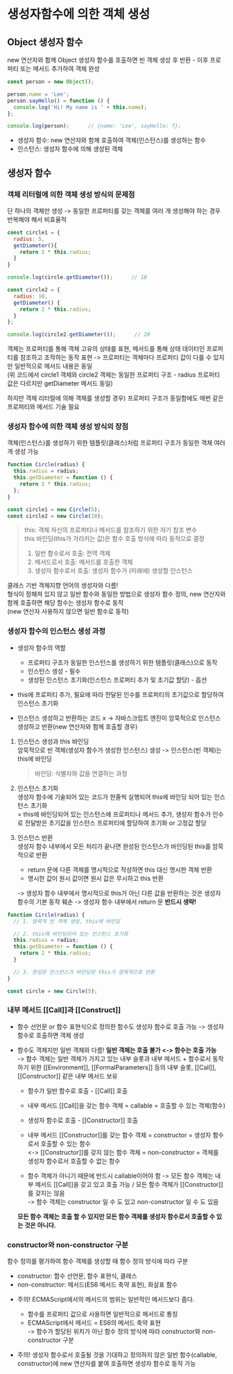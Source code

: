 # 생성자함수에 의한 객체 생성

## Object 생성자 함수
new 연산자와 함께 Object 생성자 함수를 호출하면 빈 객체 생성 후 반환 - 이후 프로퍼티 또는 메서드 추가하여 객체 완성
```javascript
const person = new Object();

person.name = 'Lee';
person.sayHello() = function () {
  console.log('Hi! My name is ' + this.name);
};

console.log(person);      // {name: 'Lee', sayHello: f};
```

* 생성자 함수: new 연산자와 함께 호출하여 객체(인스턴스)를 생성하는 함수
* 인스턴스: 생성자 함수에 의해 생성된 객체


## 생성자 함수

### 객체 리터럴에 의한 객체 생성 방식의 문제점
단 하나의 객체만 생성 -> 동일한 프로퍼티를 갖는 객체를 여러 개 생성해야 하는 경우 반복해야 해서 비효율적
```javascript
const circle1 = {
  radius: 5,
  getDiameter(){
    return 2 * this.radius;
  }
}

console.log(circle.getDiameter());      // 10

const circle2 = {
  radius: 10,
  getDiameter() {
    return 2 * this.radius;
  }
};

console.log(circle2.getDiameter());      // 20
```
객체는 프로퍼티를 통해 객체 고유의 상태를 표현, 메서드를 통해 상태 데이터인 프로퍼티를 참조하고 조작하는 동작 표현 -> 프로퍼티는 객체마다 프로퍼티 값이 다를 수 있지만 일반적으로 메서드 내용은 동일        
(위 코드에서 circle1 객체와 circle2 객체는 동일한 프로퍼티 구조 - radius 프로퍼티 값은 다르지만 getDiameter 메서드 동일)

하지만 객체 리터럴에 의해 객체를 생성할 경우) 프로퍼티 구조가 동일함에도 매번 같은 프로퍼티와 메서드 기술 필요

### 생성자 함수에 의한 객체 생성 방식의 장점
객체(인스턴스)를 생성하기 위한 템플릿(클래스)처럼 프로퍼티 구조가 동일한 객체 여러 개 생성 가능
```javascript
function Circle(radius) {
  this.radius = radius;
  this.getDiameter = function () {
    return 2 * this.radius;
  };
}

const circle1 = new Circle(5);
const circle2 = new Circle(10);
```

> this: 객체 자신의 프로퍼티나 메서드를 참조하기 위한 자기 참조 변수        
> this 바인딩(this가 가리키는 값)은 함수 호출 방식에 따라 동적으로 결정
>   1. 일반 함수로서 호출: 전역 객체
>   2. 메서드로서 호출: 메서드를 호출한 객체
>   3. 생성자 함수로서 호출: 생성자 함수가 (미래에) 생성할 인스턴스

클래스 기반 객체지향 언어의 생성자와 다름!       
형식이 정해져 있지 않고 일반 함수와 동일한 방법으로 생성자 함수 정의, new 연산자와 함께 호출하면 해당 함수는 생성자 함수로 동작     
(new 연산자 사용하지 않으면 일반 함수로 동작)

### 생성자 함수의 인스턴스 생성 과정
- 생성자 함수의 역할
  - 프로퍼티 구조가 동일한 인스턴스를 생성하기 위한 템플릿(클래스)으로 동작
  - 인스턴스 생성 - 필수
  - 생성된 인스턴스 초기화(인스턴스 프로퍼티 추가 및 초기값 할당) - 옵션

- this에 프로퍼티 추가, 필요에 따라 전달된 인수를 프로퍼티의 초기값으로 할당하여 인스턴스 초기화
- 인스턴스 생성하고 반환하는 코드 x -> 자바스크립트 엔진이 암묵적으로 인스턴스 생성하고 반환(new 연산자와 함께 호출할 경우)

1. 인스턴스 생성과 this 바인딩      
   암묵적으로 빈 객체(생성자 함수가 생성한 인스턴스) 생성 -> 인스턴스(빈 객체)는 this에 바인딩

   > 바인딩: 식별자와 값을 연결하는 과정

2. 인스턴스 초기화       
   생성자 함수에 기술되어 있는 코드가 한줄씩 실행되어 this에 바인딩 되어 있는 인스턴스 초기화      
   = this에 바인딩되어 있는 인스턴스에 프로퍼티나 메서드 추가, 생성자 함수가 인수로 전달받은 초기값을 인스턴스 프로퍼티에 할당하여 초기화 or 고정값 할당

3. 인스턴스 반환      
   생성자 함수 내부에서 모든 처리가 끝나면 완성된 인스턴스가 바인딩된 this를 암묵적으로 반환

   - return 문에 다른 객체를 명시적으로 작성하면 this 대신 명시한 객체 반환
   - 명시한 값이 원시 값이면 원시 값은 무시하고 this 반환

   -> 생성자 함수 내부에서 명시적으로 this가 아닌 다른 값을 반환하는 것은 생성자 함수의 기본 동작 훼손 -> 생성자 함수 내부에서 return 문 **반드시 생략!**

```javascript
function Circle(radius) {
  // 1. 암묵적 빈 객체 생성, this에 바인딩

  // 2. this에 바인딩되어 있는 인스턴스 초기화
  this.radius = radius;
  this.getDiameter = function () {
    return 2 * this.radius;
  }

  // 3. 완성된 인스턴스가 바인딩된 this가 암묵적으로 반환
}

const circle = new Circle(5);
```

### 내부 메서드 [[Call]]과 [[Construct]]
- 함수 선언문 or 함수 표현식으로 정의한 함수도 생성자 함수로 호출 가능 -> 생성자 함수로 호출하면 객체 생성
- 함수도 객체지만 일반 객체와 다름! **일반 객체는 호출 불가 <-> 함수는 호출 가능**       
  -> 함수 객체는 일반 객체가 가지고 있는 내부 슬롯과 내부 메서드 + 함수로서 동작하기 위한 [[Environment]], [[FormalParameters]] 등의 내부 슬롯, [[Call]], [[Constructor]] 같은 내부 메서드 보유
     - 함수가 일반 함수로 호출 - [[Call]] 호출
     - 내부 메서드 [[Call]]을 갖는 함수 객체 = callable = 호출할 수 있는 객체(함수)
       
     - 생성자 함수로 호출 - [[Constructor]] 호출
     - 내부 메서드 [[Constructor]]를 갖는 함수 객체 = constructor = 생성자 함수로서 호출할 수 있는 함수        
       <-> [[Constructor]]를 갖지 않는 함수 객체 = non-constructor = 객체를 생성자 함수로서 호출할 수 없는 함수
  
     - 함수 객체가 아니기 때문에 반드시 callable이어야 함 -> 모든 함수 객체는 내부 메서드 [[Call]]을 갖고 있고 호출 가능 / 모든 함수 객체가 [[Constructor]]를 갖지는 않음       
       -> 함수 객체는 constructor 일 수 도 있고 non-constructor 일 수 도 있음

  **모든 함수 객체는 호출 할 수 있지만 모든 함수 객체를 생성자 함수로서 호출할 수 있는 것은 아니다.**

### constructor와 non-constructor 구분
함수 정의를 평가하여 함수 객체를 생성할 때 함수 정의 방식에 따라 구분
  - constructor: 함수 선언문, 함수 표현식, 클래스
  - non-constructor: 메서드(ES6 메서드 축약 표현), 화살표 함수

* 주의! ECMAScript에서의 메서드의 범위는 일반적인 메서드보다 좁다.
  - 함수를 프로퍼티 값으로 사용하면 일반적으로 메서드로 통칭
  - ECMAScript에서 메서드 = ES6의 메서드 축약 표현       
    -> 함수가 할당된 위치가 아닌 함수 정의 방식에 따라 constructor와 non-constructor 구분

* 주의! 생성자 함수로서 호출될 것을 기대하고 정의하지 않은 일반 함수(callable, constructor)에 new 연산자를 붙여 호출하면 생성자 함수로 동작 가능
